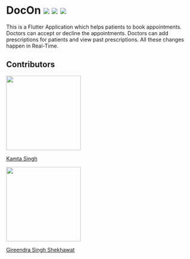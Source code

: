# DocOn ![](https://img.shields.io/badge/dart-%230175C2.svg?&style=for-the-badge&logo=dart&logoColor=white) ![](https://img.shields.io/badge/Flutter%20-%2302569B.svg?&style=for-the-badge&logo=Flutter&logoColor=white) ![](https://img.shields.io/badge/Firebase%20-%2302569B.svg?&style=for-the-badge&logo=Firebase&logoColor=white) 

This is a Flutter Application which helps patients to book appointments. Doctors can
accept or decline the appointments. Doctors can add prescriptions for patients and
view past prescriptions. All these changes happen in Real-Time.

## Contributors

<a href="https://github.com/kamtasingh27"><img src="https://avatars.githubusercontent.com/u/49561499?v=4" width="200"></img></a>

[Kamta Singh](https://github.com/kamtasingh27)

<a href="https://github.com/GireendraSS"><img src="https://avatars.githubusercontent.com/u/53966629?v=4" width="200"></img></a>

[Gireendra Singh Shekhawat](https://github.com/GireendraSS)




